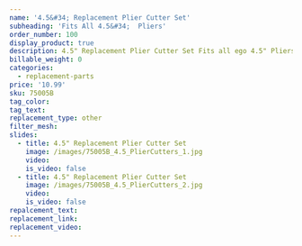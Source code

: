 ```yaml
---
name: '4.5&#34; Replacement Plier Cutter Set'
subheading: 'Fits All 4.5&#34;  Pliers'
order_number: 100
display_product: true
description: 4.5" Replacement Plier Cutter Set Fits all ego 4.5" Pliers
billable_weight: 0
categories:
  - replacement-parts
price: '10.99'
sku: 75005B
tag_color:
tag_text:
replacement_type: other
filter_mesh:
slides:
  - title: 4.5" Replacement Plier Cutter Set
    image: /images/75005B_4.5_PlierCutters_1.jpg
    video:
    is_video: false
  - title: 4.5" Replacement Plier Cutter Set
    image: /images/75005B_4.5_PlierCutters_2.jpg
    video:
    is_video: false
repalcement_text:
replacement_link:
replacement_video:
---
```

